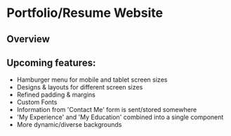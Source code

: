 # Portfolio/Resume Website
## Overview

## Upcoming features:
- Hamburger menu for mobile and tablet screen sizes
- Designs & layouts for different screen sizes
- Refined padding & margins
- Custom Fonts
- Information from 'Contact Me' form is sent/stored somewhere
- 'My Experience' and 'My Education' combined into a single component
- More dynamic/diverse backgrounds